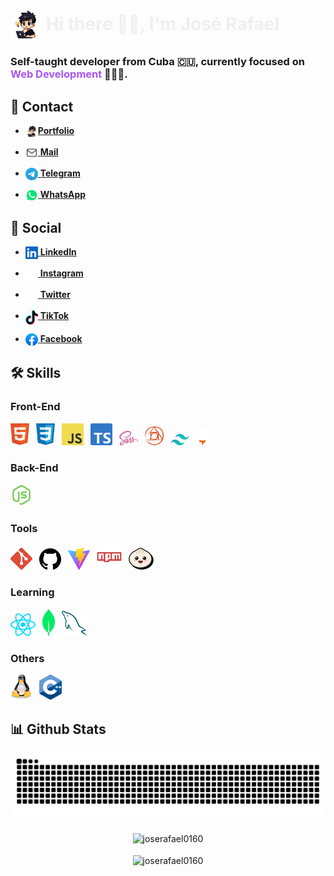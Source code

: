 # <img src="assets/Others/JS-character.png" align="center" alt="José Rafael Character" height="50"> <span style="color: #eeee">Hi there 👋🏻, I'm José Rafael</span>

### Self-taught developer from Cuba 🇨🇺, currently focused on <span style="color: #a855f7">Web Development</span> 👨🏻‍💻.

## 💬 Contact
- [<img src="assets/Others/JS-character.png" width="20" align="top">**Portfolio**](https://wa.me/+5356843843?text=Hola!!)
 
- [<img src="assets/Contact/mail.svg" width="20" align="top"> **Mail**](mailto:joserafaelperezr@icloud.com)

- [<img src="assets/Contact/telegram.svg" width="20" align="top"> **Telegram**](https://wa.me/+5356843843?text=Hola!!)

- [<img src="assets/Contact/whatsapp.svg" width="20" align="top"> **WhatsApp**](https://wa.me/+5356843843?text=Hola!!)

## 👥 Social
- [<img src="assets/Social/linkedin.svg" width="20" align="top"> **LinkedIn**](https://www.linkedin.com/in/joserafael016/) 

- [<img src="assets/Social/instagram.svg" width="20" align="top"> **Instagram**](https://www.linkedin.com/in/joserafael016/)  

- [<img src="assets/Social/x.svg" width="20" align="top"> **Twitter**](https://www.linkedin.com/in/joserafael016/)  

- [<img src="assets/Social/tiktok.svg" width="20" align="top"> **TikTok**](https://www.linkedin.com/in/joserafael016/)  

- [<img src="assets/Social/facebook.svg" width="20" align="top"> **Facebook**](https://www.linkedin.com/in/joserafael016/)  

    

## 🛠️ Skills

### Front-End
[<img src="assets/Tecnologies/html5.svg" width="30" style="margin-right:7px">](https://www.w3.org/html/)
[<img src="assets/Tecnologies/css.svg" width="30" style="margin-right:7px">](https://www.w3.org/html/)
[<img src="assets/Tecnologies/javascript.svg" width="35" style="margin-right:7px">](https://www.w3.org/html/)
[<img src="assets/Tecnologies/typescript.svg" width="35" style="margin-right:7px">](https://www.w3.org/html/)
[<img src="assets/Tecnologies/sass.svg" width="30" style="margin-right:7px">](https://www.w3.org/html/)
[<img src="assets/Tecnologies/postcss.svg" width="30" style="margin-right:7px">](https://www.w3.org/html/)
[<img src="assets/Tecnologies/tailwindcss.svg" width="30" style="margin-right:7px">](https://www.w3.org/html/)
[<img src="assets/Tecnologies/astro.svg" width="20" style="margin-right:7px">](https://www.w3.org/html/)

### Back-End
[<img src="assets/Tecnologies/nodejs.svg" width="35" style="margin-right:7px">](https://www.w3.org/html/)

### Tools
[<img src="assets/Tecnologies/git.svg" width="35" style="margin-right:7px">](https://www.w3.org/html/)
[<img src="assets/Tecnologies/github.svg" width="35" style="margin-right:7px">](https://www.w3.org/html/)
[<img src="assets/Tecnologies/vitejs.svg" width="35" style="margin-right:7px">](https://www.w3.org/html/)
[<img src="assets/Tecnologies/npm.svg" width="40" style="margin-right:7px">](https://www.w3.org/html/)
[<img src="assets/Tecnologies/bun.svg" width="40" style="margin-right:7px">](https://www.w3.org/html/)

### Learning
[<img src="assets/Tecnologies/react.svg" width="40" style="margin-right:7px">](https://www.w3.org/html/)
[<img src="assets/Tecnologies/mongodb.svg" width="20" style="margin-right:7px">](https://www.w3.org/html/)
[<img src="assets/Tecnologies/mysql.svg" width="40" style="margin-right:7px">](https://www.w3.org/html/)

### Others
[<img src="assets/Tecnologies/linux.svg" width="35" style="margin-right:7px">](https://www.w3.org/html/)
[<img src="assets/Tecnologies/c++.svg" width="36" style="margin-right:7px">](https://www.w3.org/html/)



## 📊 Github Stats
<div align="center">
  <img align="center" src="https://github.com/joserafael0160/joserafael0160/blob/output/github-contribution-grid-snake-dark.svg" alt="github contribution grid snake  animation">
  <br>
  <br>
  <img align="center" src="https://github-readme-stats.vercel.app/api?username=joserafael0160&theme=dark&show_icons=true&locale=en" alt="joserafael0160" />
  <br>
  <br>
  <img align="center" src="https://github-readme-stats.vercel.app/api/top-langs?username=joserafael0160&theme=dark&show_icons=true&locale=en&layout=compact" alt="joserafael0160">
</div>






